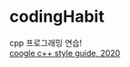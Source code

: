 # codingHabit
cpp 프로그래밍 연습!   
[coogle c++ style guide, 2020](https://google.github.io/styleguide/cppguide.html)
